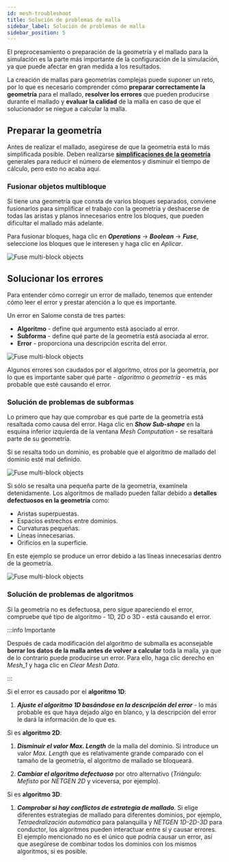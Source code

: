 ```yaml
---
id: mesh-troubleshoot
title: Solución de problemas de malla
sidebar_label: Solución de problemas de malla 
sidebar_position: 5
---
```

El preprocesamiento o preparación de la geometría y el mallado para la simulación es la parte más importante de la configuración de la simulación, ya que puede afectar en gran medida a los resultados.

La creación de mallas para geometrías complejas puede suponer un reto, por lo que es necesario comprender cómo **preparar correctamente la geometría** para el mallado, **resolver los errores** que pueden producirse durante el mallado y **evaluar la calidad** de la malla en caso de que el solucionador se niegue a calcular la malla.

## Preparar la geometría

Antes de realizar el mallado, asegúrese de que la geometría está lo más simplificada posible. Deben realizarse [**simplificaciones de la geometría**](/geometry/geometry-simplification) generales para reducir el número de elementos y disminuir el tiempo de cálculo, pero esto no acaba aquí.

### Fusionar objetos multibloque

Si tiene una geometría que consta de varios bloques separados, conviene fusionarlos para simplificar el trabajo con la geometría y deshacerse de todas las aristas y planos innecesarios entre los bloques, que pueden dificultar el mallado más adelante.

Para fusionar bloques, haga clic en ***Operations*** → ***Boolean*** → ***Fuse***, seleccione los bloques que le interesen y haga clic en *Aplicar*.

<p align="center">

![Fuse multi-block objects](assets/mesh-troubleshoot/fuse.png)

</p>

## Solucionar los errores

Para entender cómo corregir un error de mallado, tenemos que entender cómo leer el error y prestar atención a lo que es importante.

Un error en Salome consta de tres partes:

+ **Algoritmo** - define qué argumento está asociado al error.
+ **Subforma** - define qué parte de la geometría está asociada al error.
+ **Error** - proporciona una descripción escrita del error.

<p align="center">

![Fuse multi-block objects](assets/mesh-troubleshoot/1.png)

</p>

Algunos errores son caudados por el algoritmo, otros por la geometría, por lo que es importante saber qué parte - *algoritmo* o *geometría* - es más probable que esté causando el error.

### Solución de problemas de subformas

Lo primero que hay que comprobar es qué parte de la geometría está resaltada como causa del error. Haga clic en ***Show Sub-shape*** en la esquina inferior izquierda de la ventana *Mesh Computation* - se resaltará parte de su geometría.

Si se resalta todo un dominio, es probable que el algoritmo de mallado del dominio esté mal definido.

<p align="center">

![Fuse multi-block objects](assets/mesh-troubleshoot/2.png)

</p>

Si sólo se resalta una pequeña parte de la geometría, examínela detenidamente. Los algoritmos de mallado pueden fallar debido a **detalles defectuosos en la geometría** como:

+ Aristas superpuestas.
+ Espacios estrechos entre dominios.
+ Curvaturas pequeñas.
+ Líneas innecesarias.
+ Orificios en la superficie.

En este ejemplo se produce un error debido a las líneas innecesarias dentro de la geometría.

<p align="center">

![Fuse multi-block objects](assets/mesh-troubleshoot/3.png)

</p>

### Solución de problemas de algoritmos

Si la geometría no es defectuosa, pero sigue apareciendo el error, compruebe qué tipo de algoritmo - 1D, 2D o 3D - está causando el error.

:::info Importante

Después de cada modificación del algoritmo de submalla es aconsejable **borrar los datos de la malla antes de volver a calcular** toda la malla, ya que de lo contrario puede producirse un error. Para ello, haga clic derecho en *Mesh_1* y haga clic en *Clear Mesh Data*.

:::

Si el error es causado por el **algoritmo 1D**:

1. ***Ajuste el algoritmo 1D basándose en la descripción del error*** - lo más probable es que haya dejado algo en blanco, y la descripción del error le dará la información de lo que es.

Si es **algoritmo 2D**:

1. ***Disminuir el valor Max. Length*** de la malla del dominio. Si introduce un valor *Max. Length* que es relativamente grande comparado con el tamaño de la geometría, el algoritmo de mallado se bloqueará.

2. ***Cambiar el algoritmo defectuoso*** por otro alternativo (*Triángulo: Mefisto* por *NETGEN 2D* y viceversa, por ejemplo).

Si es **algoritmo 3D**:

1. ***Comprobar si hay conflictos de estrategia de mallado***. Si elige diferentes estrategias de mallado para diferentes dominios, por ejemplo, *Tetraedralización automática* para palanquilla y *NETGEN 1D-2D-3D* para conductor, los algoritmos pueden interactuar entre sí y causar errores. El ejemplo mencionado no es el único que podría causar un error, así que asegúrese de combinar todos los dominios con los mismos algoritmos, si es posible.